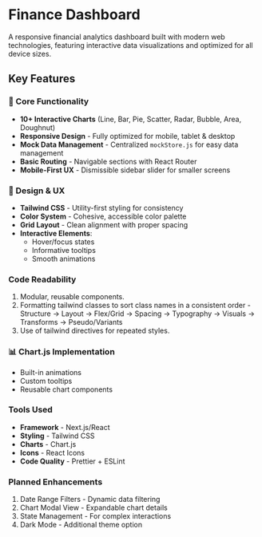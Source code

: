 # Finance Dashboard

A responsive financial analytics dashboard built with modern web technologies, featuring interactive data visualizations and optimized for all device sizes.

## Key Features

### 🚀 Core Functionality

- **10+ Interactive Charts** (Line, Bar, Pie, Scatter, Radar, Bubble, Area, Doughnut)
- **Responsive Design** - Fully optimized for mobile, tablet & desktop
- **Mock Data Management** - Centralized `mockStore.js` for easy data management
- **Basic Routing** - Navigable sections with React Router
- **Mobile-First UX** - Dismissible sidebar slider for smaller screens

### 🎨 Design & UX

- **Tailwind CSS** - Utility-first styling for consistency
- **Color System** - Cohesive, accessible color palette
- **Grid Layout** - Clean alignment with proper spacing
- **Interactive Elements**:
  - Hover/focus states
  - Informative tooltips
  - Smooth animations

### Code Readability

1. Modular, reusable components.
2. Formatting tailwind classes to sort class names in a consistent order - Structure → Layout → Flex/Grid → Spacing → Typography → Visuals → Transforms → Pseudo/Variants
3. Use of tailwind directives for repeated styles.

### 📊 Chart.js Implementation

- Built-in animations
- Custom tooltips
- Reusable chart components

### Tools Used

- **Framework** - Next.js/React
- **Styling** - Tailwind CSS
- **Charts** - Chart.js
- **Icons** - React Icons
- **Code Quality** - Prettier + ESLint

### Planned Enhancements

1. Date Range Filters - Dynamic data filtering
2. Chart Modal View - Expandable chart details
3. State Management - For complex interactions
4. Dark Mode - Additional theme option
